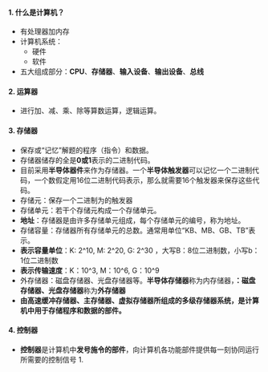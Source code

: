 #### 1. 什么是计算机？
  + 有处理器加内存
  + 计算机系统：
    - 硬件
    - 软件
  + 五大组成部分：**CPU**、**存储器**、**输入设备**、**输出设备**、**总线**
#### 2. 运算器
  + 进行加、减、乘、除等算数运算，逻辑运算。
#### 3. 存储器
  + 保存或“记忆”解题的程序（指令）和数据。
  + 存储器储存的全是**0或1**表示的二进制代码。
  + 目前采用**半导体器件**来作为存储器。一个**半导体触发器**可以记忆一个二进制代码，一个数假定用16位二进制代码表示，那么就需要16个触发器来保存这些代码。
  + 存储元：保存一个二进制为的触发器
  + 存储单元：若干个存储元构成一个存储单元。
  + **地址**：存储器是由许多存储单元组成，每个存储单元的编号，称为地址。
  + 存储容量：存储器所有存储单元的总数。通常用单位“KB、MB、GB、TB”表示。
  + **表示容量单位**：K: 2^10, M: 2^20, G: 2^30 ，大写B：8位二进制数，小写b：1位二进制数
  + **表示传输速度**：K：10^3, M：10^6, G：10^9 
  + 外存储器：磁盘存储器、光盘存储器等。**半导体存储器**称为内存储器，**：磁盘存储器、光盘存储器**称为**外存储器**
  + **由高速缓冲存储器、主存储器、虚拟存储器所组成的多级存储器系统，是计算机中用于存储程序和数据的部件。**
#### 4. 控制器
  + **控制器**是计算机中**发号施令的部件**，向计算机各功能部件提供每一刻协同运行所需要的控制信号
    1. 